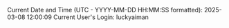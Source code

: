 Current Date and Time (UTC - YYYY-MM-DD HH:MM:SS formatted): 2025-03-08 12:00:09
Current User's Login: luckyaiman
